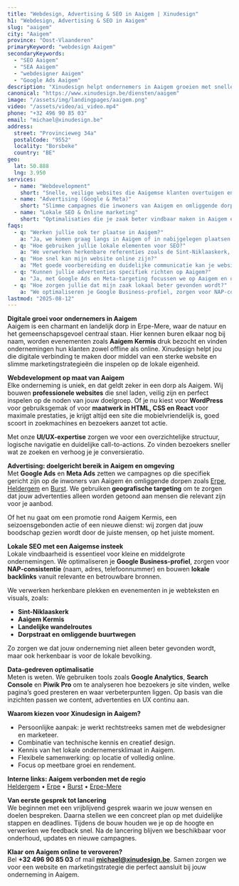 ```yaml
---
title: "Webdesign, Advertising & SEO in Aaigem | Xinudesign"
h1: "Webdesign, Advertising & SEO in Aaigem"
slug: "aaigem"
city: "Aaigem"
province: "Oost-Vlaanderen"
primaryKeyword: "webdesign Aaigem"
secondaryKeywords:
  - "SEO Aaigem"
  - "SEA Aaigem"
  - "webdesigner Aaigem"
  - "Google Ads Aaigem"
description: "Xinudesign helpt ondernemers in Aaigem groeien met snelle websites, doelgerichte advertenties en lokale SEO-strategieën die inspelen op de troeven van het dorp."
canonical: "https://www.xinudesign.be/diensten/aaigem"
image: "/assets/img/landingpages/aaigem.png"
video: "/assets/video/ai_video.mp4"
phone: "+32 496 90 85 03"
email: "michael@xinudesign.be"
address:
  street: "Provincieweg 34a"
  postalCode: "9552"
  locality: "Borsbeke"
  country: "BE"
geo:
  lat: 50.888
  lng: 3.950
services:
  - name: "Webdevelopment"
    short: "Snelle, veilige websites die Aaigemse klanten overtuigen en converteren."
  - name: "Advertising (Google & Meta)"
    short: "Slimme campagnes die inwoners van Aaigem en omliggende dorpen gericht bereiken."
  - name: "Lokale SEO & Online marketing"
    short: "Optimalisaties die je zaak beter vindbaar maken in Aaigem en omgeving."
faqs:
  - q: "Werken jullie ook ter plaatse in Aaigem?"
    a: "Ja, we komen graag langs in Aaigem of in nabijgelegen plaatsen zoals [Erpe](/diensten/erpe), [Heldergem](/diensten/heldergem) en [Burst](/diensten/burst)."
  - q: "Hoe gebruiken jullie lokale elementen voor SEO?"
    a: "We verwerken herkenbare referenties zoals de Sint-Niklaaskerk, de landelijke omgeving en evenementen zoals de Aaigem Kermis in teksten, meta-data en visuals."
  - q: "Hoe snel kan mijn website online zijn?"
    a: "Met goede voorbereiding en duidelijke communicatie kan je website doorgaans binnen 2 tot 4 weken live gaan."
  - q: "Kunnen jullie advertenties specifiek richten op Aaigem?"
    a: "Ja, met Google Ads en Meta-targeting focussen we op Aaigem en omliggende regio’s."
  - q: "Hoe zorgen jullie dat mijn zaak lokaal beter gevonden wordt?"
    a: "We optimaliseren je Google Business-profiel, zorgen voor NAP-consistentie en bouwen lokale backlinks rond zoekwoorden zoals 'webdesigner Aaigem'."
lastmod: "2025-08-12"
---
```


**Digitale groei voor ondernemers in Aaigem**  
Aaigem is een charmant en landelijk dorp in Erpe-Mere, waar de natuur en het gemeenschapsgevoel centraal staan. Hier kennen buren elkaar nog bij naam, worden evenementen zoals **Aaigem Kermis** druk bezocht en vinden ondernemingen hun klanten zowel offline als online. Xinudesign helpt jou die digitale verbinding te maken door middel van een sterke website en slimme marketingstrategieën die inspelen op de lokale eigenheid.

**Webdevelopment op maat van Aaigem**  
Elke onderneming is uniek, en dat geldt zeker in een dorp als Aaigem. Wij bouwen **professionele websites** die snel laden, veilig zijn en perfect inspelen op de noden van jouw doelgroep. Of je nu kiest voor **WordPress** voor gebruiksgemak of voor **maatwerk in HTML, CSS en React** voor maximale prestaties, je krijgt altijd een site die mobielvriendelijk is, goed scoort in zoekmachines en bezoekers aanzet tot actie.

Met onze **UI/UX-expertise** zorgen we voor een overzichtelijke structuur, logische navigatie en duidelijke call-to-actions. Zo vinden bezoekers sneller wat ze zoeken en verhoog je je conversieratio.

**Advertising: doelgericht bereik in Aaigem en omgeving**  
Met **Google Ads** en **Meta Ads** zetten we campagnes op die specifiek gericht zijn op de inwoners van Aaigem én omliggende dorpen zoals [Erpe](/diensten/erpe), [Heldergem](/diensten/heldergem) en [Burst](/diensten/burst). We gebruiken **geografische targeting** om te zorgen dat jouw advertenties alleen worden getoond aan mensen die relevant zijn voor je aanbod.

Of het nu gaat om een promotie rond Aaigem Kermis, een seizoensgebonden actie of een nieuwe dienst: wij zorgen dat jouw boodschap gezien wordt door de juiste mensen, op het juiste moment.

**Lokale SEO met een Aaigemse insteek**  
Lokale vindbaarheid is essentieel voor kleine en middelgrote ondernemingen. We optimaliseren je **Google Business-profiel**, zorgen voor **NAP-consistentie** (naam, adres, telefoonnummer) en bouwen **lokale backlinks** vanuit relevante en betrouwbare bronnen.

We verwerken herkenbare plekken en evenementen in je webteksten en visuals, zoals:  

- **Sint-Niklaaskerk**  
- **Aaigem Kermis**  
- **Landelijke wandelroutes**  
- **Dorpstraat en omliggende buurtwegen**

Zo zorgen we dat jouw onderneming niet alleen beter gevonden wordt, maar ook herkenbaar is voor de lokale bevolking.

**Data-gedreven optimalisatie**  
Meten is weten. We gebruiken tools zoals **Google Analytics**, **Search Console** en **Piwik Pro** om te analyseren hoe bezoekers je site vinden, welke pagina’s goed presteren en waar verbeterpunten liggen. Op basis van die inzichten passen we content, advertenties en UX continu aan.

**Waarom kiezen voor Xinudesign in Aaigem?**  

- Persoonlijke aanpak: je werkt rechtstreeks samen met de webdesigner en marketeer.  
- Combinatie van technische kennis en creatief design.  
- Kennis van het lokale ondernemersklimaat in Aaigem.  
- Flexibele samenwerking: op locatie of volledig online.  
- Focus op meetbare groei en rendement.  

**Interne links: Aaigem verbonden met de regio**  
[Heldergem](/diensten/heldergem) • [Erpe](/diensten/erpe) • [Burst](/diensten/burst) • [Erpe-Mere](/diensten/erpe-mere)

**Van eerste gesprek tot lancering**  
We beginnen met een vrijblijvend gesprek waarin we jouw wensen en doelen bespreken. Daarna stellen we een concreet plan op met duidelijke stappen en deadlines. Tijdens de bouw houden we je op de hoogte en verwerken we feedback snel. Na de lancering blijven we beschikbaar voor onderhoud, updates en nieuwe campagnes.

**Klaar om Aaigem online te veroveren?**  
Bel **+32 496 90 85 03** of mail **[michael@xinudesign.be](mailto:michael@xinudesign.be)**. Samen zorgen we voor een website en marketingstrategie die perfect aansluit bij jouw onderneming in Aaigem.
